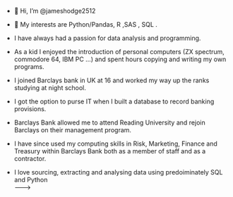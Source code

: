 - 👋 Hi, I’m @jameshodge2512
- 👀 My interests are Python/Pandas, R ,SAS , SQL .  

- I have always had a passion for data analysis and programming. 
- As a kid I enjoyed the introduction of personal computers (ZX spectrum, commodore 64, IBM PC …)  and spent hours copying and writing my own programs. 
- I joined Barclays bank in UK at 16 and worked my way up the ranks studying at night school. 
- I got the option to purse IT when I built a database to record banking provisions. 
- Barclays Bank allowed me to attend Reading University and rejoin Barclays on their management program. 
- I have since used my computing skills in Risk, Marketing, Finance and Treasury within Barclays Bank both as a member of staff and as a contractor. 

- I love sourcing, extracting and analysing data using predoiminately SQL and Python  
--->

